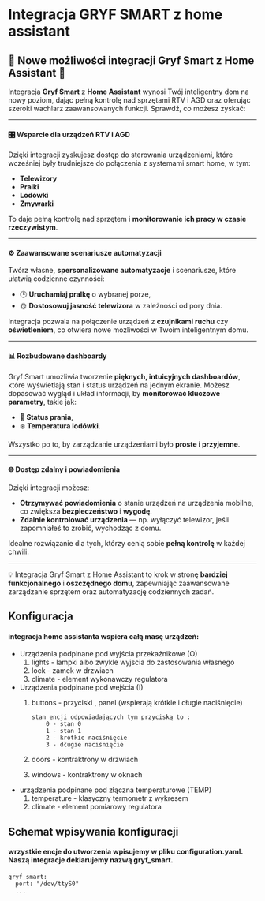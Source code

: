 # Integracja GRYF SMART z home assistant

## 🌟 **Nowe możliwości integracji Gryf Smart z Home Assistant** 🌟

Integracja **Gryf Smart** z **Home Assistant** wynosi Twój inteligentny dom na nowy poziom, dając pełną kontrolę nad sprzętami RTV i AGD oraz oferując szeroki wachlarz zaawansowanych funkcji. Sprawdź, co możesz zyskać:

---

#### 🎛️ **Wsparcie dla urządzeń RTV i AGD**

Dzięki integracji zyskujesz dostęp do sterowania urządzeniami, które wcześniej były trudniejsze do połączenia z systemami smart home, w tym:

- **Telewizory**
- **Pralki**
- **Lodówki**
- **Zmywarki**

To daje pełną kontrolę nad sprzętem i **monitorowanie ich pracy w czasie rzeczywistym**.

---

#### ⚙️ **Zaawansowane scenariusze automatyzacji**

Twórz własne, **spersonalizowane automatyzacje** i scenariusze, które ułatwią codzienne czynności:

- 🕒 **Uruchamiaj pralkę** o wybranej porze,
- 🌞 **Dostosowuj jasność telewizora** w zależności od pory dnia.

Integracja pozwala na połączenie urządzeń z **czujnikami ruchu** czy **oświetleniem**, co otwiera nowe możliwości w Twoim inteligentnym domu.

---

#### 📊 **Rozbudowane dashboardy**

Gryf Smart umożliwia tworzenie **pięknych, intuicyjnych dashboardów**, które wyświetlają stan i status urządzeń na jednym ekranie. Możesz dopasować wygląd i układ informacji, by **monitorować kluczowe parametry**, takie jak:

- 🧺 **Status prania**,
- ❄️ **Temperatura lodówki**.

Wszystko po to, by zarządzanie urządzeniami było **proste i przyjemne**.

---

#### 🌐 **Dostęp zdalny i powiadomienia**

Dzięki integracji możesz:

- **Otrzymywać powiadomienia** o stanie urządzeń na urządzenia mobilne, co zwiększa **bezpieczeństwo** i **wygodę**.
- **Zdalnie kontrolować urządzenia** — np. wyłączyć telewizor, jeśli zapomniałeś to zrobić, wychodząc z domu.

Idealne rozwiązanie dla tych, którzy cenią sobie **pełną kontrolę** w każdej chwili.

---

💡 Integracja Gryf Smart z Home Assistant to krok w stronę **bardziej funkcjonalnego** i **oszczędnego domu**, zapewniając zaawansowane zarządzanie sprzętem oraz automatyzację codziennych zadań.

## Konfiguracja

#### integracja home assistanta wspiera całą masę urządzeń:

* Urządzenia podpinane pod wyjścia przekaźnikowe (O)
  1. lights - lampki albo zwykle wyjscia do zastosowania własnego
  2. lock - zamek w drzwiach
  3. climate - element wykonawczy regulatora
* Urządzenia podpinane pod wejścia (I)
  1. buttons - przyciski , panel (wspierają krótkie i długie naciśnięcie)

     ```
     stan encji odpowiadających tym przyciską to :
         0 - stan 0
         1 - stan 1
         2 - krótkie naciśnięcie
         3 - długie naciśnięcie 
     ```
  2. doors - kontraktrony w drzwiach
  3. windows - kontraktrony w oknach
* urządzenia podpinane pod złączna temperaturowe (TEMP)
  1. temperature - klasyczny termometr z wykresem
  2. climate - element pomiarowy regulatora

## Schemat wpisywania konfiguracji 

#### wrzystkie encje do utworzenia wpisujemy w pliku configuration.yaml. Naszą integracje deklarujemy nazwą gryf_smart.

```
gryf_smart:
  port: "/dev/ttyS0"
  ...

